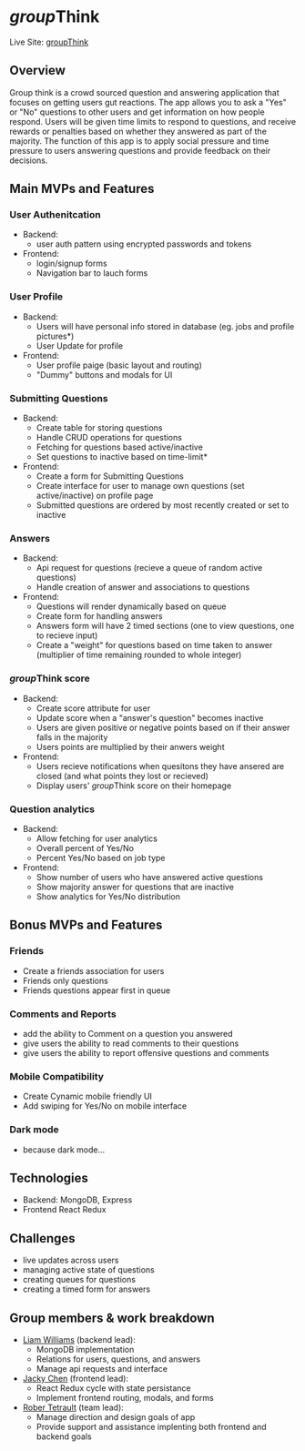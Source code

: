 # *group*Think

Live Site: <a href="https://group-think-tm.herokuapp.com/#/splash" target="_blank">groupThink</a>

## Overview
Group think is a crowd sourced question and answering application that focuses on getting users gut reactions. 
The app allows you to ask a "Yes" or "No" questions to other users and get information on how people respond. Users will be given time limits to respond to questions, and receive rewards or penalties based on whether they answered as part of the majority. The function of this app is to apply social pressure and time pressure to users answering questions and provide feedback on their decisions.

## Main MVPs and Features

### User Authenitcation
* Backend: 
  * user auth pattern using encrypted passwords and tokens
* Frontend: 
  * login/signup forms
  * Navigation bar to lauch forms
### User Profile
* Backend: 
  * Users will have personal info stored in database (eg. jobs and profile pictures*) 
  * User Update for profile
* Frontend:
  * User profile paige (basic layout and routing)
  * "Dummy" buttons and modals for UI
### Submitting Questions
* Backend: 
  * Create table for storing questions 
  * Handle CRUD operations for questions
  * Fetching for questions based active/inactive
  * Set questions to inactive based on time-limit*
* Frontend:
  * Create a form for Submitting Questions
  * Create interface for user to manage own questions (set active/inactive) on profile page
  * Submitted questions are ordered by most recently created or set to inactive
### Answers
* Backend: 
  * Api request for questions (recieve a queue of random active questions)
  * Handle creation of answer and associations to questions
* Frontend:
  * Questions will render dynamically based on queue
  * Create form for handling answers
  * Answers form will have 2 timed sections (one to view questions, one to recieve input)
  * Create a "weight" for questions based on time taken to answer (multiplier of time remaining rounded to whole integer)
### *group*Think score
* Backend: 
  * Create score attribute for user
  * Update score when a "answer's question" becomes inactive
  * Users are given positive or negative points based on if their answer falls in the majority
  * Users points are multiplied by their anwers weight
* Frontend:
  * Users recieve notifications when quesitons they have ansered are closed (and what points they lost or recieved)
  * Display users' *group*Think score on their homepage
### Question analytics
* Backend: 
  * Allow fetching for user analytics
  * Overall percent of Yes/No
  * Percent Yes/No based on job type
* Frontend:
  * Show number of users who have answered active questions
  * Show majority answer for questions that are inactive
  * Show analytics for Yes/No distribution

## Bonus MVPs and Features
### Friends
* Create a friends association for users
* Friends only questions
* Friends questions appear first in queue

### Comments and Reports
* add the ability to Comment on a question you answered
* give users the ability to read comments to their questions
* give users the ability to report offensive questions and comments

### Mobile Compatibility
* Create Cynamic mobile friendly UI
* Add swiping for Yes/No on mobile interface

### Dark mode
* because dark mode...


## Technologies
* Backend: MongoDB, Express
* Frontend React Redux
## Challenges
* live updates across users
* managing active state of questions
* creating queues for questions
* creating a timed form for answers
## Group members & work breakdown
- [Liam Williams](https://github.com/Williamsliam23) (backend lead): 
  * MongoDB implementation
  * Relations for users, questions, and answers
  * Manage api requests and interface
- [Jacky Chen](https://github.com/jackychen6825) (frontend lead): 
  * React Redux cycle with state persistance
  * Implement frontend routing, modals, and forms
- [Rober Tetrault](https://github.com/RobertT122) (team lead): 
  * Manage direction and design goals of app
  * Provide support and assistance implenting both frontend and backend goals
